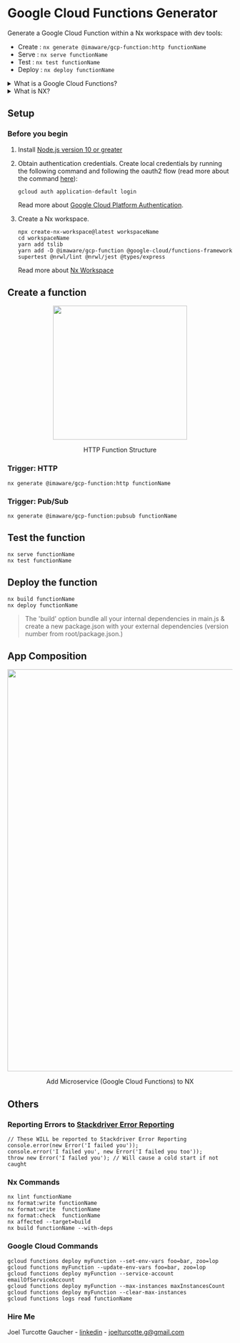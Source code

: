# Google Cloud Functions Generator

Generate a Google Cloud Function within a Nx workspace with dev tools:

- Create : `nx generate @imaware/gcp-function:http functionName`
- Serve : `nx serve functionName`
- Test : `nx test functionName`
- Deploy : `nx deploy functionName`

<details>
<summary>What is a Google Cloud Functions?</summary>
Cloud Functions is a serverless execution environment for building and 
connecting cloud services. With Cloud Functions you write simple, single-purpose 
functions that are attached to events emitted from your cloud infrastructure and 
services. Your function is triggered when an event being watched is fired.

- [Learn how to write a function from scratch.](https://cloud.google.com/functions/docs/first-nodejs)
  </details>

<details>
<summary>What is NX?</summary>
Nx is a set of extensible dev tools for monorepo, which helps you develop like Google, Facebook, and Microsoft.
It has first-class support for many frontend and backend technologies, so its documentation comes in multiple flavours.

- [Learn Nx features in 10 minutes.](https://nx.dev/angular/getting-started/why-nx)
  </details>

## Setup

### Before you begin

1.  Install [Node.js version 10 or greater](https://nodejs.org/)

1.  Obtain authentication credentials.
    Create local credentials by running the following command and following the
    oauth2 flow (read more about the command [here](https://cloud.google.com/sdk/gcloud/reference/beta/auth/application-default/login)):

        gcloud auth application-default login

    Read more about [Google Cloud Platform Authentication](https://cloud.google.com/docs/authentication#projects_and_resources).

1.  Create a Nx workspace.

        npx create-nx-workspace@latest workspaceName
        cd workspaceName
        yarn add tslib
        yarn add -D @imaware/gcp-function @google-cloud/functions-framework supertest @nrwl/lint @nrwl/jest @types/express

    Read more about [Nx Workspace](https://nx.dev/angular)

## Create a function

<div align="center">
<img src="https://github.com/imaware/gcp-function/blob/master/http-function-structure.png?raw=true" width="300">
<p>HTTP Function Structure</p>
</div>

### Trigger: HTTP

    nx generate @imaware/gcp-function:http functionName

### Trigger: Pub/Sub

    nx generate @imaware/gcp-function:pubsub functionName

## Test the function

    nx serve functionName
    nx test functionName

## Deploy the function

    nx build functionName
    nx deploy functionName

> The 'build' option bundle all your internal dependencies in main.js & create a new package.json with your external dependencies (version number from root/package.json.)

## App Composition

<div align="center">
<img src="https://github.com/imaware/gcp-function/blob/master/nx-dev-flow.png?raw=true" width="900">
<p>Add Microservice (Google Cloud Functions) to NX</p>
</div>

## Others

### Reporting Errors to [Stackdriver Error Reporting](https://cloud.google.com/error-reporting/docs)

    // These WILL be reported to Stackdriver Error Reporting
    console.error(new Error('I failed you'));
    console.error('I failed you', new Error('I failed you too'));
    throw new Error('I failed you'); // Will cause a cold start if not caught

### Nx Commands

    nx lint functionName
    nx format:write functionName
    nx format:write  functionName
    nx format:check  functionName
    nx affected --target=build
    nx build functionName --with-deps

### Google Cloud Commands

    gcloud functions deploy myFunction --set-env-vars foo=bar, zoo=lop
    gcloud functions myFunction --update-env-vars foo=bar, zoo=lop
    gcloud functions deploy myFunction --service-account emailOfServiceAccount
    gcloud functions deploy myFunction --max-instances maxInstancesCount
    gcloud functions deploy myFunction --clear-max-instances
    gcloud functions logs read functionName

### Hire Me

Joel Turcotte Gaucher - [linkedin](https://www.linkedin.com/in/joel-turcotte-gaucher-ba057167/) - joelturcotte.g@gmail.com
